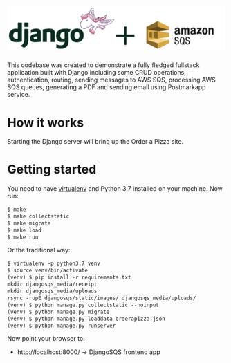 # ![Django + Amazon Simple Queue Service](logo.png)

This codebase was created to demonstrate a fully fledged fullstack application built with Django including some CRUD operations, authentication, routing, sending messages to AWS SQS, processing AWS SQS queues, generating a PDF and sending email using Postmarkapp service.

# How it works

Starting the Django server will bring up the Order a Pizza site.

# Getting started

You need to have [virtualenv](https://virtualenv.pypa.io/) and Python 3.7 installed on your machine. Now run:

    $ make
    $ make collectstatic
    $ make migrate
    $ make load
    $ make run

Or the traditional way:

    $ virtualenv -p python3.7 venv
    $ source venv/bin/activate
    (venv) $ pip install -r requirements.txt
    mkdir djangosqs_media/receipt
    mkdir djangosqs_media/uploads
    rsync -rupE djangosqs/static/images/ djangosqs_media/uploads/
    (venv) $ python manage.py collectstatic --noinput
    (venv) $ python manage.py migrate
    (venv) $ python manage.py loaddata orderapizza.json
    (venv) $ python manage.py runserver

Now point your browser to:

- http://localhost:8000/ -> DjangoSQS frontend app
